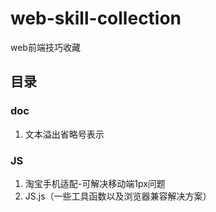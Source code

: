 # web-skill-collection
web前端技巧收藏

## 目录
### doc
1. 文本溢出省略号表示

### JS
1. 淘宝手机适配-可解决移动端1px问题
2. JS.js（一些工具函数以及浏览器兼容解决方案）
